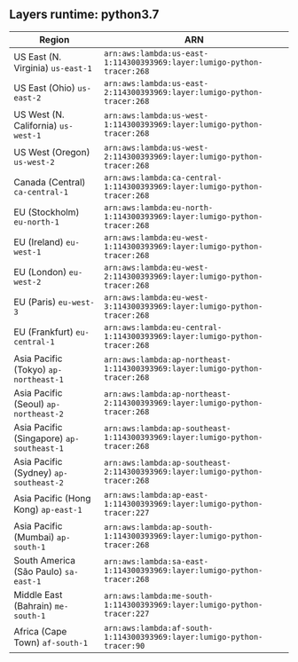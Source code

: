 Layers runtime: python3.7
----
| Region | ARN |
| --- | --- |
|US East (N. Virginia)  `us-east-1`|`arn:aws:lambda:us-east-1:114300393969:layer:lumigo-python-tracer:268`|
|US East (Ohio)  `us-east-2`|`arn:aws:lambda:us-east-2:114300393969:layer:lumigo-python-tracer:268`|
|US West (N. California)  `us-west-1`|`arn:aws:lambda:us-west-1:114300393969:layer:lumigo-python-tracer:268`|
|US West (Oregon)  `us-west-2`|`arn:aws:lambda:us-west-2:114300393969:layer:lumigo-python-tracer:268`|
|Canada (Central)  `ca-central-1`|`arn:aws:lambda:ca-central-1:114300393969:layer:lumigo-python-tracer:268`|
|EU (Stockholm)  `eu-north-1`|`arn:aws:lambda:eu-north-1:114300393969:layer:lumigo-python-tracer:268`|
|EU (Ireland)  `eu-west-1`|`arn:aws:lambda:eu-west-1:114300393969:layer:lumigo-python-tracer:268`|
|EU (London)  `eu-west-2`|`arn:aws:lambda:eu-west-2:114300393969:layer:lumigo-python-tracer:268`|
|EU (Paris)  `eu-west-3`|`arn:aws:lambda:eu-west-3:114300393969:layer:lumigo-python-tracer:268`|
|EU (Frankfurt)  `eu-central-1`|`arn:aws:lambda:eu-central-1:114300393969:layer:lumigo-python-tracer:268`|
|Asia Pacific (Tokyo)  `ap-northeast-1`|`arn:aws:lambda:ap-northeast-1:114300393969:layer:lumigo-python-tracer:268`|
|Asia Pacific (Seoul)  `ap-northeast-2`|`arn:aws:lambda:ap-northeast-2:114300393969:layer:lumigo-python-tracer:268`|
|Asia Pacific (Singapore)  `ap-southeast-1`|`arn:aws:lambda:ap-southeast-1:114300393969:layer:lumigo-python-tracer:268`|
|Asia Pacific (Sydney)  `ap-southeast-2`|`arn:aws:lambda:ap-southeast-2:114300393969:layer:lumigo-python-tracer:268`|
|Asia Pacific (Hong Kong)  `ap-east-1`|`arn:aws:lambda:ap-east-1:114300393969:layer:lumigo-python-tracer:227`|
|Asia Pacific (Mumbai)  `ap-south-1`|`arn:aws:lambda:ap-south-1:114300393969:layer:lumigo-python-tracer:268`|
|South America (São Paulo)  `sa-east-1`|`arn:aws:lambda:sa-east-1:114300393969:layer:lumigo-python-tracer:268`|
|Middle East (Bahrain)  `me-south-1`|`arn:aws:lambda:me-south-1:114300393969:layer:lumigo-python-tracer:227`|
|Africa (Cape Town)  `af-south-1`|`arn:aws:lambda:af-south-1:114300393969:layer:lumigo-python-tracer:90`|
